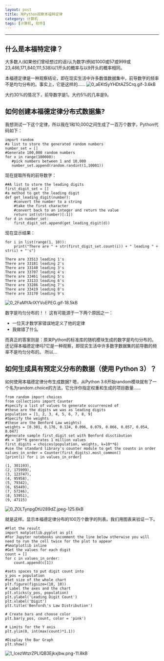 ```yaml
---
layout: post
title: 用Python观察本福特定律
category: 计算机
tags: [计算机, 软件]
---
```



----------
## 什么是本福特定律？
大多数人(如果他们曾经想过的话)认为数字(例如1000或57或999或23,486,171,840,111,538)以1开头的概率与以9开头的概率相同。

本福德定律是一种观察结论，即在现实生活中许多数值数据集中，前导数字的频率不是均匀分布的。事实上，它是这样的……
![0_aEKtSyYHDtAZ5Crq.gif-3.6kB][1]

大约30%的情况下，前导数字是1。大约5%的几率是9。


## 如何创建本福德定律分布式数据集?
我想测试一下这个定律，所以我在1和10,000之间生成了一百万个数字，Python代码如下：
```
import random
#a list to store the generated random numbers
number_set = []
#Generate 100,000 random numbers
for x in range(100000):
   #pick numbers between 1 and 10,000
   number_set.append(random.randint(1,10001))
```

现在提取所有的前导数字：
```
##A list to store the leading digits
first_digit_set = []
#a method to get the leading digit
def get_leading_digit(number):
    #convert the number to a string
    #take the first character
    #convert back to an integer and return the value
    return int(str(number)[:1])
for d in number_set:
    first_digit_set.append(get_leading_digit(d))
```

现在显示结果：
```
for i in list(range(1, 10)):
    print("There are " + str(first_digit_set.count(i)) + " leading " + str(i) + "'s")
    
There are 33513 leading 1's
There are 33181 leading 2's
There are 33140 leading 3's
There are 33707 leading 4's
There are 33461 leading 5's
There are 33133 leading 6's
There are 33286 leading 7's
There are 33419 leading 8's
There are 33170 leading 9's
```

![0_2FaMYArlXYVoEPEG.gif-18.5kB][2]

数字是均匀分布的！！
这有可能源于一下两个原因之一：

- 一位天才数学家错误地定义了他的定律
- 我做错了什么

而真正的答案则是：原来Python的标准库的随机模块生成的数字是均匀分布的。还记得本福德定律吗?它是一种观察，即现实生活中许多数字数据集的前导数的频率不是均匀分布的。
所以…

## 如何生成具有预定义分布的数据（使用 Python 3）？
如何使用本福德定律分布生成数据?
嗯，从Python 3.6开始random模块就有了一个名为random.choice的方法，它允许你指定权重和生成的项目数量……
```
from random import choices
from collections import Counter
#specify a list of values to generate occurrenced of
#these are the digits we was as leading digits
population = [1, 2, 3, 4, 5, 6, 7, 8, 9]
#Specify the weights 
#these are the Benford Law weights)
weights = [0.301, 0.176, 0.124, 0.096, 0.079, 0.066, 0.057, 0.054, 0.047]
#generate sample first_digit set with Benford disctibution
#k = 10**6 generates 1 million values 
first_digits = choices(population, weights, k=10**6)
#use the standard library's counter module to get the counts in order
values_in_order = Counter(first_digits).most_common()
[print(i) for i in values_in_order]

(1, 301193),
(2, 175999),
(3, 123747),
(4, 95958),
(5, 79342),
(6, 65449),
(7, 57246),
(8, 53951),
(9, 47115)
```
![0_ZOLTynpgDtU289dZ.jpeg-125.6kB][3]

就是这样。显示本福德定律分布的100万个数字的列表。我们用图表来验证一下。
```
#Plot the result
import matplotlib.pyplot as plt
#For Jupyter notebooks uncomment the line below otherwise you will need to run the cell twice for the plot to appear
#%matplotlib inline
#Get the values for each digit
count = []
for c in values_in_order:
    count.append(c[1])
    
#sets spaces to put digit count into
y_pos = population
#set size of the whole chart
plt.figure(figsize=(10, 10))
# Label the axes and the chart
plt.xticks(y_pos, population)
plt.ylabel('Leading Digit Count')
plt.xlabel('Digit')
plt.title('Benford\'s Law Distribution')
 
# Create bars and choose color
plt.bar(y_pos, count, color = 'pink')
 
# Limits for the Y axis
plt.ylim(0, int(max(count)*1.1))
 
#Display the Bar Graph
plt.show()
```

![1_lcezWtzrZPLIQB3Ejkxjbw.png-11.8kB][4]


  [1]: http://static.zybuluo.com/gamedebug/k7s0379vq87kvk793imdhwkm/0_aEKtSyYHDtAZ5Crq.gif
  [2]: http://static.zybuluo.com/gamedebug/lg7ob631bw20dxuelksizzcw/0_2FaMYArlXYVoEPEG.gif
  [3]: http://static.zybuluo.com/gamedebug/6kviox6id0v07ts5ulkglk3u/0_ZOLTynpgDtU289dZ.jpeg
  [4]: http://static.zybuluo.com/gamedebug/f9nlqito2897dwyfe1ffbpcs/1_lcezWtzrZPLIQB3Ejkxjbw.png
